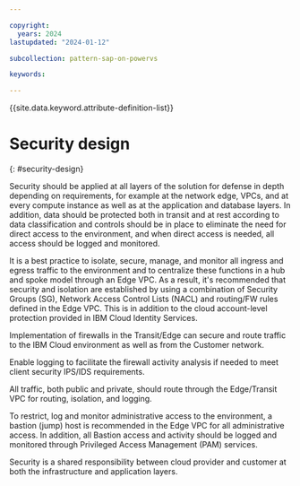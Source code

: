 ```yaml
---

copyright:
  years: 2024
lastupdated: "2024-01-12"

subcollection: pattern-sap-on-powervs

keywords:

---
```


{{site.data.keyword.attribute-definition-list}}

# Security design
{: #security-design}

Security should be applied at all layers of the solution for defense in
depth depending on requirements, for example at the network edge, VPCs,
and at every compute instance as well as at the application and database
layers. In addition, data should be protected both in transit and at
rest according to data classification and controls should be in place to
eliminate the need for direct access to the environment, and when
direct access is needed, all access should be logged and monitored.

It is a best practice to isolate, secure, manage, and monitor all ingress
and egress traffic to the environment and to centralize these functions
in a hub and spoke model through an Edge VPC. As a result, it's
recommended that security and isolation are established by using a
combination of Security Groups (SG), Network Access Control Lists (NACL)
and routing/FW rules defined in the Edge VPC. This is in addition to the
cloud account-level protection provided in IBM Cloud Identity Services.

Implementation of firewalls in the Transit/Edge can secure and route
traffic to the IBM Cloud environment as well as from the Customer
network.

Enable logging to facilitate the firewall activity analysis if needed to
meet client security IPS/IDS requirements.

All traffic, both public and private, should route through the
Edge/Transit VPC for routing, isolation, and logging.

To restrict, log and monitor administrative access to the environment, a
bastion (jump) host is recommended in the Edge VPC for all
administrative access. In addition, all Bastion access and activity
should be logged and monitored through Privileged Access Management
(PAM) services.

Security is a shared responsibility between cloud provider and customer
at both the infrastructure and application layers.
